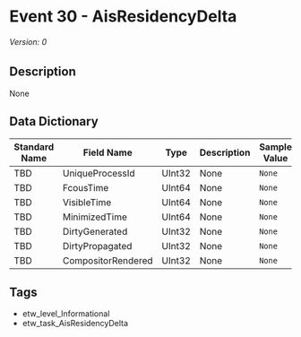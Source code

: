 # Event 30 - AisResidencyDelta
###### Version: 0

## Description
None

## Data Dictionary
|Standard Name|Field Name|Type|Description|Sample Value|
|---|---|---|---|---|
|TBD|UniqueProcessId|UInt32|None|`None`|
|TBD|FcousTime|UInt64|None|`None`|
|TBD|VisibleTime|UInt64|None|`None`|
|TBD|MinimizedTime|UInt64|None|`None`|
|TBD|DirtyGenerated|UInt32|None|`None`|
|TBD|DirtyPropagated|UInt32|None|`None`|
|TBD|CompositorRendered|UInt32|None|`None`|

## Tags
* etw_level_Informational
* etw_task_AisResidencyDelta